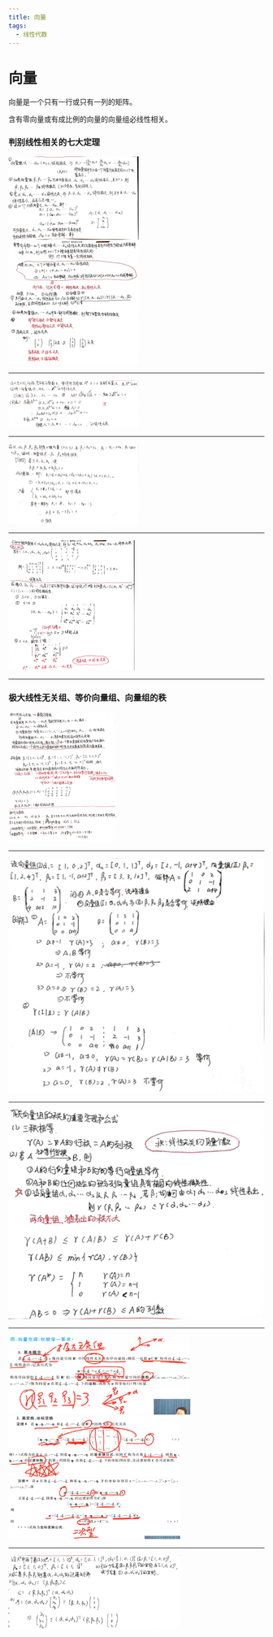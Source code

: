 ```yaml
---
title: 向量
tags:
  - 线性代数
---
```




# 向量



向量是一个只有一行或只有一列的矩阵。

含有零向量或有成比例的向量的向量组必线性相关。

### 判别线性相关的七大定理

<img src="assets/image/2020-07-05-0.jpg" style="zoom:25%;" />

<img src="assets/image/2020-07-05-1.jpg" style="zoom:25%;" />

------

<img src="assets/image/2020-07-05-2.jpg" style="zoom:25%;" />

------

<img src="assets/image/2020-07-05-3.jpg" style="zoom:25%;" />

------

<img src="assets/image/2020-07-05-4.jpg" style="zoom:25%;" />

------

### 极大线性无关组、等价向量组、向量组的秩



<img src="assets/image/2020-07-06-0.jpg" style="zoom:25%;" />

------

<img src="assets/image/2020-07-06-1.jpg" style="zoom: 50%;" />

------

<img src="assets/image/2020-07-06-2.jpg" style="zoom:50%;" />

------

<img src="assets/image/2020-07-06-3.jpg" style="zoom:35%;" />

<img src="assets/image/2020-07-06-4.jpg" style="zoom:33%;" />

<img src="assets/image/2020-07-06-5.jpg" style="zoom:33%;" />

------

<img src="assets/image/2020-07-06-6.jpg" style="zoom:33%;" />